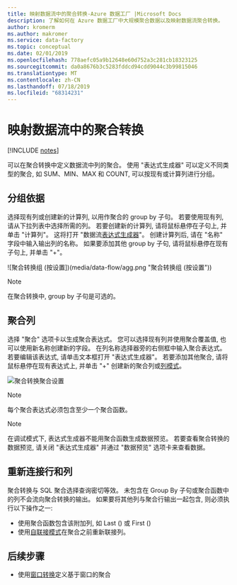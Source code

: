 ```yaml
---
title: 映射数据流中的聚合转换-Azure 数据工厂 |Microsoft Docs
description: 了解如何在 Azure 数据工厂中大规模聚合数据以及映射数据流聚合转换。
author: kromerm
ms.author: makromer
ms.service: data-factory
ms.topic: conceptual
ms.date: 02/01/2019
ms.openlocfilehash: 778aefc05a9b12648e60d752a3c281cb18323125
ms.sourcegitcommit: da0a8676b3c5283fddcd94cdd9044c3b99815046
ms.translationtype: MT
ms.contentlocale: zh-CN
ms.lasthandoff: 07/18/2019
ms.locfileid: "68314231"
---
```

# <a name="aggregate-transformation-in-mapping-data-flow"></a>映射数据流中的聚合转换 

[!INCLUDE [notes](../../includes/data-factory-data-flow-preview.md)]

可以在聚合转换中定义数据流中列的聚合。 使用 "表达式生成器" 可以定义不同类型的聚合, 如 SUM、MIN、MAX 和 COUNT, 可以按现有或计算列进行分组。

## <a name="group-by"></a>分组依据
选择现有列或创建新的计算列, 以用作聚合的 group by 子句。 若要使用现有列, 请从下拉列表中选择所需的列。 若要创建新的计算列, 请将鼠标悬停在子句上, 并单击 "计算列"。 这将打开 "数据流[表达式生成器](concepts-data-flow-expression-builder.md)"。 创建计算列后, 请在 "名称" 字段中输入输出列的名称。 如果要添加其他 group by 子句, 请将鼠标悬停在现有子句上, 并单击 "+"。

![聚合转换组 (按设置])(media/data-flow/agg.png "聚合转换组 (按设置"))

> [!NOTE]
> 在聚合转换中, group by 子句是可选的。

## <a name="aggregate-column"></a>聚合列 
选择 "聚合" 选项卡以生成聚合表达式。 您可以选择现有列并使用聚合覆盖值, 也可以使用新名称创建新的字段。 在列名称选择器旁的右侧框中输入聚合表达式。 若要编辑该表达式, 请单击文本框打开 "表达式生成器"。 若要添加其他聚合, 请将鼠标悬停在现有表达式上, 并单击 "+" 创建新的聚合列或[列模式](concepts-data-flow-column-pattern.md)。

![聚合转换聚合设置](media/data-flow/agg2.png "聚合转换聚合设置")

> [!NOTE]
> 每个聚合表达式必须包含至少一个聚合函数。

> [!NOTE]
> 在调试模式下, 表达式生成器不能用聚合函数生成数据预览。 若要查看聚合转换的数据预览, 请关闭 "表达式生成器" 并通过 "数据预览" 选项卡来查看数据。

## <a name="reconnect-rows-and-columns"></a>重新连接行和列
聚合转换与 SQL 聚合选择查询密切等效。 未包含在 Group By 子句或聚合函数中的列不会流向聚合转换的输出。 如果要将其他列与聚合行输出一起包含, 则必须执行以下操作之一:

* 使用聚合函数包含该附加列, 如 Last () 或 First ()
* 使用[自联接模式](https://mssqldude.wordpress.com/2018/12/20/adf-data-flows-self-join/)在聚合之前重新联接列。

## <a name="next-steps"></a>后续步骤

* 使用[窗口转换](data-flow-window.md)定义基于窗口的聚合
